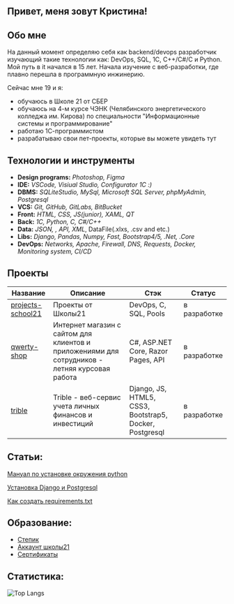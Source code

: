 ## Привет, меня зовут Кристина!

## Обо мне

На данный момент определяю себя как backend/devops разработчик изучающий такие технологии как: DevOps, SQL, 1С, C++/C#/C и Python. Мой путь в it начался в 15 лет. Начала изучение с веб-разработки, где плавно перешла в программную инжинерию.

Сейчас мне 19 и я:

- обучаюсь в Школе 21 от СБЕР
- обучаюсь на 4-м курсе ЧЭНК (Челябинского энергетического колледжа им. Кирова) по специальности "Информационные системы и программирование"
- работаю 1С-программистом
- разрабатываю свои пет-проекты, которые вы можете увидеть тут

## Технологии и инструменты

* **Design programs:** *Photoshop, Figma*
* **IDE:** *VSCode, Visiual Studio, Configurator 1С :)*
* **DBMS:** *SQLiteStudio, MySql, Microsoft SQL Server, phpMyAdmin, Postgresql*
* **VCS:** *Git, GitHub, GitLabs, BitBucket*
* **Front:** *HTML, CSS, JS(junior), XAML, QT*
* **Back:** *1C, Python, C, C#/C++*
* **Data:** *JSON, , API, XML*, DataFile(.xlxs, .csv and etc.)
* **Libs:** *Django, Pandas, Numpy, Fast, Bootstrap4/5, .Net, .Core*
* **DevOps:** *Networks, Apache, Firewall, DNS, Requests, Docker, Monitoring system, CI/CD*

## Проекты

| Название                                                    | Описание                                            | Стэк                              | Статус          |
| ------------------------------------------------------- | ------------------------------------------------------- | ---------------------------------- | -------------- |
| [projects-school21](https://github.com/kuznetskriss/projects-school21)                                    | Проекты от Школы21 | DevOps, C, SQL, Pools                 | в разработке |
| [qwerty-shop](https://github.com/kuznetskriss/qwerty-shop) | Интернет магазин с сайтом для клиентов и приложениями для сотрудников - летняя курсовая работа | C#, ASP.NET Core, Razor Pages, API | в разработке |
| [trible](https://github.com/kuznetskriss/trible) | Trible - веб-сервис учета личных финансов и инвестиций | Django, JS, HTML5, CSS3, Bootstrap5, Docker, Postgresql | в разработке |

## Статьи:

[Мануал по установке окружения python](https://github.com/kuznetskriss/manuals/blob/main/linux/how-dowloads-python-venv.md)

[Установка Django и Postgresql](https://github.com/kuznetskriss/manuals/blob/main/linux/how-install-django-and-postgresql.md)

[Как создать requirements.txt](https://github.com/kuznetskriss/manuals/blob/main/python/how-using-requirements.md)

## Образование:

* [Степик](https://stepik.org/users/518716069)
* [Аккаунт школы21](https://edu.21-school.ru/profile/nyarlath@student.21-school.ru)
* [Сертификаты](certificates/certificates.md)

## Статистика:

![Top Langs](https://github-readme-stats.vercel.app/api/top-langs/?username=kuznetskriss&layout=compact)
